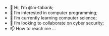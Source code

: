 - 👋 Hi, I’m @m-tabarik;
- 👀 I’m interested in computer programming;
- 🌱 I’m currently learning computer science;
- 💞️ I’m looking to collaborate on cyber security;
- 📫 How to reach me ...

<!---
m-tabarik/m-tabarik is a ✨ special ✨ repository because its `README.md` (this file) appears on your GitHub profile.
You can click the Preview link to take a look at your changes.
--->

